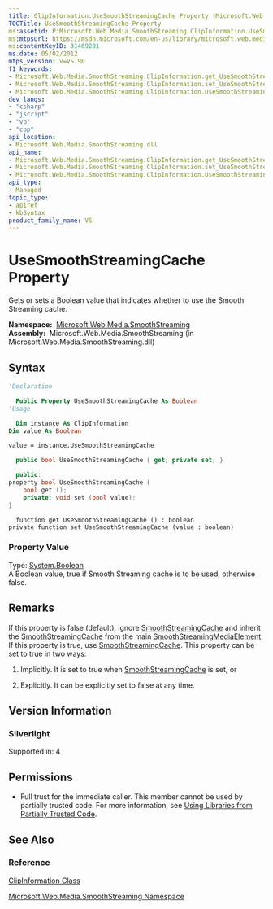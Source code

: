 ```yaml
---
title: ClipInformation.UseSmoothStreamingCache Property (Microsoft.Web.Media.SmoothStreaming)
TOCTitle: UseSmoothStreamingCache Property
ms:assetid: P:Microsoft.Web.Media.SmoothStreaming.ClipInformation.UseSmoothStreamingCache
ms:mtpsurl: https://msdn.microsoft.com/en-us/library/microsoft.web.media.smoothstreaming.clipinformation.usesmoothstreamingcache(v=VS.90)
ms:contentKeyID: 31469291
ms.date: 05/02/2012
mtps_version: v=VS.90
f1_keywords:
- Microsoft.Web.Media.SmoothStreaming.ClipInformation.get_UseSmoothStreamingCache
- Microsoft.Web.Media.SmoothStreaming.ClipInformation.set_UseSmoothStreamingCache
- Microsoft.Web.Media.SmoothStreaming.ClipInformation.UseSmoothStreamingCache
dev_langs:
- "csharp"
- "jscript"
- "vb"
- "cpp"
api_location:
- Microsoft.Web.Media.SmoothStreaming.dll
api_name:
- Microsoft.Web.Media.SmoothStreaming.ClipInformation.get_UseSmoothStreamingCache
- Microsoft.Web.Media.SmoothStreaming.ClipInformation.set_UseSmoothStreamingCache
- Microsoft.Web.Media.SmoothStreaming.ClipInformation.UseSmoothStreamingCache
api_type:
- Managed
topic_type:
- apiref
- kbSyntax
product_family_name: VS
---
```


# UseSmoothStreamingCache Property

Gets or sets a Boolean value that indicates whether to use the Smooth Streaming cache.

**Namespace:**  [Microsoft.Web.Media.SmoothStreaming](microsoft-web-media-smoothstreaming-namespace_1.md)  
**Assembly:**  Microsoft.Web.Media.SmoothStreaming (in Microsoft.Web.Media.SmoothStreaming.dll)

## Syntax

```vb
'Declaration

  Public Property UseSmoothStreamingCache As Boolean
'Usage

  Dim instance As ClipInformation
Dim value As Boolean

value = instance.UseSmoothStreamingCache
```

```csharp
  public bool UseSmoothStreamingCache { get; private set; }
```

```cpp
  public:
property bool UseSmoothStreamingCache {
    bool get ();
    private: void set (bool value);
}
```

```jscript
  function get UseSmoothStreamingCache () : boolean
private function set UseSmoothStreamingCache (value : boolean)
```

### Property Value

Type: [System.Boolean](https://msdn.microsoft.com/library/a28wyd50)  
A Boolean value, true if Smooth Streaming cache is to be used, otherwise false.  

## Remarks

If this property is false (default), ignore [SmoothStreamingCache](clipinformation-smoothstreamingcache-property-microsoft-web-media-smoothstreaming_1.md) and inherit the [SmoothStreamingCache](smoothstreamingmediaelement-smoothstreamingcache-property-microsoft-web-media-smoothstreaming_1.md) from the main [SmoothStreamingMediaElement](smoothstreamingmediaelement-class-microsoft-web-media-smoothstreaming_1.md). If this property is true, use [SmoothStreamingCache](clipinformation-smoothstreamingcache-property-microsoft-web-media-smoothstreaming_1.md). This property can be set to true in two ways:

1.  Implicitly. It is set to true when [SmoothStreamingCache](clipinformation-smoothstreamingcache-property-microsoft-web-media-smoothstreaming_1.md) is set, or

2.  Explicitly. It can be explicitly set to false at any time.

## Version Information

### Silverlight

Supported in: 4  

## Permissions

  - Full trust for the immediate caller. This member cannot be used by partially trusted code. For more information, see [Using Libraries from Partially Trusted Code](https://msdn.microsoft.com/library/8skskf63).

## See Also

### Reference

[ClipInformation Class](clipinformation-class-microsoft-web-media-smoothstreaming_1.md)

[Microsoft.Web.Media.SmoothStreaming Namespace](microsoft-web-media-smoothstreaming-namespace_1.md)

